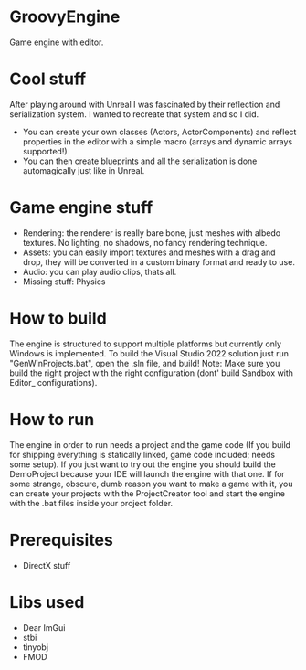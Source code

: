 # GroovyEngine
Game engine with editor.

# Cool stuff
After playing around with Unreal I was fascinated by their reflection and serialization system.
I wanted to recreate that system and so I did.
- You can create your own classes (Actors, ActorComponents) and reflect properties in the editor with a simple macro (arrays and dynamic arrays supported!)
- You can then create blueprints and all the serialization is done automagically just like in Unreal.

# Game engine stuff
- Rendering: the renderer is really bare bone, just meshes with albedo textures. No lighting, no shadows, no fancy rendering technique. 
- Assets: you can easily import textures and meshes with a drag and drop, they will be converted in a custom binary format and ready to use.
- Audio: you can play audio clips, thats all.
- Missing stuff: Physics

# How to build
The engine is structured to support multiple platforms but currently only Windows is implemented.
To build the Visual Studio 2022 solution just run "GenWinProjects.bat", open the .sln file, and build!
Note: Make sure you build the right project with the right configuration (dont' build Sandbox with Editor_ configurations).

# How to run
The engine in order to run needs a project and the game code (If you build for shipping everything is statically linked, game code included; needs some setup).
If you just want to try out the engine you should build the DemoProject because your IDE will launch the engine with that one.
If for some strange, obscure, dumb reason you want to make a game with it, you can create your projects with the ProjectCreator tool and start the engine with the .bat files inside your project folder.

# Prerequisites
- DirectX stuff

# Libs used
- Dear ImGui
- stbi
- tinyobj
- FMOD
